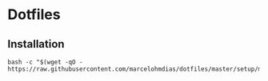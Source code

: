 # Dotfiles

## Installation

```
bash -c "$(wget -qO - https://raw.githubusercontent.com/marcelohmdias/dotfiles/master/setup/main.sh)"
```
